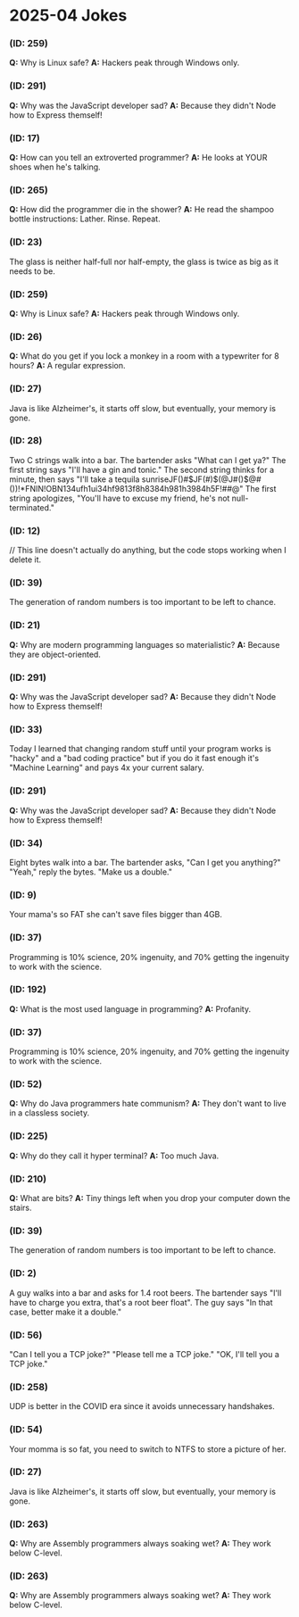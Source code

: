 # 2025-04 Jokes


###  (ID: 259)
**Q:** Why is Linux safe?
**A:** Hackers peak through Windows only.

###  (ID: 291)
**Q:** Why was the JavaScript developer sad?
**A:** Because they didn't Node how to Express themself!

###  (ID: 17)
**Q:** How can you tell an extroverted programmer?
**A:** He looks at YOUR shoes when he's talking.

###  (ID: 265)
**Q:** How did the programmer die in the shower?
**A:** He read the shampoo bottle instructions: Lather. Rinse. Repeat.

###  (ID: 23)
The glass is neither half-full nor half-empty, the glass is twice as big as it needs to be.

###  (ID: 259)
**Q:** Why is Linux safe?
**A:** Hackers peak through Windows only.

###  (ID: 26)
**Q:** What do you get if you lock a monkey in a room with a typewriter for 8 hours?
**A:** A regular expression.

###  (ID: 27)
Java is like Alzheimer's, it starts off slow, but eventually, your memory is gone.

###  (ID: 28)
Two C strings walk into a bar.
The bartender asks "What can I get ya?"
The first string says "I'll have a gin and tonic."
The second string thinks for a minute, then says "I'll take a tequila sunriseJF()#$JF(#)$(@J#()$@#())!*FNIN!OBN134ufh1ui34hf9813f8h8384h981h3984h5F!##@"
The first string apologizes, "You'll have to excuse my friend, he's not null-terminated."

###  (ID: 12)
// This line doesn't actually do anything, but the code stops working when I delete it.

###  (ID: 39)
The generation of random numbers is too important to be left to chance.

###  (ID: 21)
**Q:** Why are modern programming languages so materialistic?
**A:** Because they are object-oriented.

###  (ID: 291)
**Q:** Why was the JavaScript developer sad?
**A:** Because they didn't Node how to Express themself!

###  (ID: 33)
Today I learned that changing random stuff until your program works is "hacky" and a "bad coding practice" but if you do it fast enough it's "Machine Learning" and pays 4x your current salary.

###  (ID: 291)
**Q:** Why was the JavaScript developer sad?
**A:** Because they didn't Node how to Express themself!

###  (ID: 34)
Eight bytes walk into a bar.
The bartender asks, "Can I get you anything?"
"Yeah," reply the bytes.
"Make us a double."

###  (ID: 9)
Your mama's so FAT she can't save files bigger than 4GB.

###  (ID: 37)
Programming is 10% science, 20% ingenuity, and 70% getting the ingenuity to work with the science.

###  (ID: 192)
**Q:** What is the most used language in programming?
**A:** Profanity.

###  (ID: 37)
Programming is 10% science, 20% ingenuity, and 70% getting the ingenuity to work with the science.

###  (ID: 52)
**Q:** Why do Java programmers hate communism?
**A:** They don't want to live in a classless society.

###  (ID: 225)
**Q:** Why do they call it hyper terminal?
**A:** Too much Java.

###  (ID: 210)
**Q:** What are bits?
**A:** Tiny things left when you drop your computer down the stairs.

###  (ID: 39)
The generation of random numbers is too important to be left to chance.

###  (ID: 2)
A guy walks into a bar and asks for 1.4 root beers.
The bartender says "I'll have to charge you extra, that's a root beer float".
The guy says "In that case, better make it a double."

###  (ID: 56)
"Can I tell you a TCP joke?"
"Please tell me a TCP joke."
"OK, I'll tell you a TCP joke."

###  (ID: 258)
UDP is better in the COVID era since it avoids unnecessary handshakes.

###  (ID: 54)
Your momma is so fat, you need to switch to NTFS to store a picture of her.

###  (ID: 27)
Java is like Alzheimer's, it starts off slow, but eventually, your memory is gone.

###  (ID: 263)
**Q:** Why are Assembly programmers always soaking wet?
**A:** They work below C-level.

###  (ID: 263)
**Q:** Why are Assembly programmers always soaking wet?
**A:** They work below C-level.
